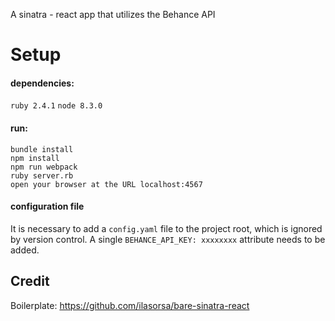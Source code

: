 A sinatra - react app that utilizes the Behance API

# Setup
#### dependencies:
`ruby 2.4.1`
`node 8.3.0`

#### run:
```
bundle install
npm install
npm run webpack
ruby server.rb
open your browser at the URL localhost:4567
```

#### configuration file
It is necessary to add a `config.yaml` file to the project root, which is ignored by version control. A single `BEHANCE_API_KEY: xxxxxxxx` attribute needs to be added.

## Credit
Boilerplate: https://github.com/ilasorsa/bare-sinatra-react